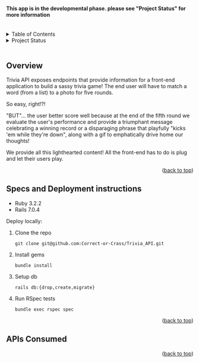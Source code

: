 #### This app is in the developmental phase. please see "Project Status" for more information
<a name="readme-top"></a>

<br>
<a name="table-of-contents"></a>
<details>
  <summary>Table of Contents</summary>
  <ul list-style-position="inside">
      <li><a href="#project-status">Project Status</a></li>
      <li><a href="#overview">Overview</a></li>
      <ul>
        <li><a href="#apis-consumed">APIs Consumed</a></li>
      </ul>
    </li>
    <li>
      <a href="#specs-and-deployment-instructions">Specs and Deployment instructions</a>
    </li>
    <li>
      <a href="#usage">Usage</a>
      <ul>
        <li><a href="#endpoints">Endpoints</a></li>
      </ul>
    </li>
  </ul>
</details>

<!-- PROJECT STATUS -->
<details close>
<summary>Project Status</summary>
May 24 update: 
</details>
<br>

<!-- OVERVIEW -->
## Overview
Trivia API exposes endpoints that provide information for a front-end application to build a sassy trivia game!
The end user will have to match a word (from a list) to a photo for five rounds. 

So easy, right!?! 

"BUT"... the user better score well because at the end of the fifth round we evaluate the user's performance and provide a triumphant message celebrating a winning record or a disparaging phrase that playfully "kicks 'em while they're down", along with a gif to emphatically drive home our thoughts!

We provide all this lighthearted content! All the front-end has to do is plug and let their users play. 
<p align="right">(<a href="#readme-top">back to top</a>)</p>


## Specs and Deployment instructions
- Ruby 3.2.2
- Rails 7.0.4

Deploy locally:
1. Clone the repo
   ```
   git clone git@github.com:Correct-or-Crass/Trivia_API.git
   ```
2. Install gems
   ```
   bundle install
   ```
3. Setup db
   ```
   rails db:{drop,create,migrate}
   ```

4. Run RSpec tests
    ```
    bundle exec rspec spec
    ```
<p align="right">(<a href="#readme-top">back to top</a>)</p>

## APIs Consumed

<p align="right">(<a href="#readme-top">back to top</a>)</p>